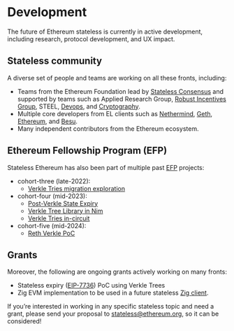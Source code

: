 # Development

The future of Ethereum stateless is currently in active development, including research, protocol development, and UX impact.

## Stateless community

A diverse set of people and teams are working on all these fronts, including:

- Teams from the Ethereum Foundation lead by [Stateless Consensus](https://x.com/StatelessEth) and supported by teams such as Applied Research Group, [Robust Incentives Group](https://ethereum.github.io/rig/), STEEL, [Devops](https://ethpandaops.io/), and [Cryptography](https://crypto.ethereum.org/team).
- Multiple core developers from EL clients such as [Nethermind](https://www.nethermind.io/), [Geth](https://geth.ethereum.org/), [Ethereum](https://ethereumjs.github.io/), and [Besu](https://besu.hyperledger.org/).
- Many independent contributors from the Ethereum ecosystem.

## Ethereum Fellowship Program (EFP)

Stateless Ethereum has also been part of multiple past [EFP](https://github.com/eth-protocol-fellows/) projects:

- cohort-three (late-2022):
  - [Verkle Tries migration exploration](https://github.com/eth-protocol-fellows/cohort-three/blob/master/projects/verkle-trie-migration-exploration.md)
- cohort-four (mid-2023):
  - [Post-Verkle State Expiry](https://github.com/eth-protocol-fellows/cohort-four/blob/master/projects/post-verkle-state-expiry.md)
  - [Verkle Tree Library in Nim](https://github.com/eth-protocol-fellows/cohort-four/blob/master/projects/verkle-tree-nim.md)
  - [Verkle Tries in-circuit](https://github.com/eth-protocol-fellows/cohort-four/blob/master/projects/verkle-tries-in-circuit.md)
- cohort-five (mid-2024):
  - [Reth Verkle PoC](https://github.com/eth-protocol-fellows/cohort-five/blob/main/projects/reth-verkle-poc.md)

## Grants

Moreover, the following are ongoing grants actively working on many fronts:

- Stateless expiry ([EIP-7736](https://eips.ethereum.org/EIPS/eip-7736)) PoC using Verkle Trees
- Zig EVM implementation to be used in a future stateless [Zig client](https://github.com/jsign/phant).

If you’re interested in working in any specific stateless topic and need a grant, please send your proposal to [stateless@ethereum.org](mailto:stateless@ethereum.org), so it can be considered!
